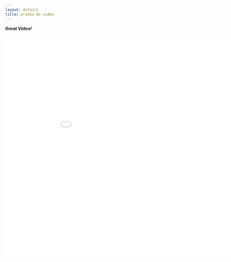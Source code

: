 ```yaml
---
layout: default
title: prueba de video 
---
```


***Great Video!***

<iframe width="960" height="720" src="//www.youtube.com/embed/dpmAY059TTY" frameborder="0" allowfullscreen></iframe>

